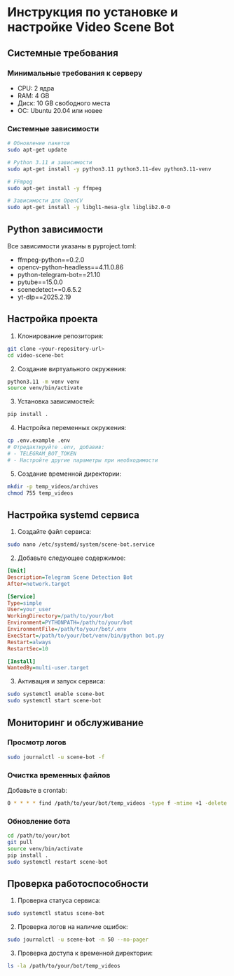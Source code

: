 # Инструкция по установке и настройке Video Scene Bot

## Системные требования

### Минимальные требования к серверу
- CPU: 2 ядра
- RAM: 4 GB
- Диск: 10 GB свободного места
- ОС: Ubuntu 20.04 или новее

### Системные зависимости
```bash
# Обновление пакетов
sudo apt-get update

# Python 3.11 и зависимости
sudo apt-get install -y python3.11 python3.11-dev python3.11-venv

# FFmpeg
sudo apt-get install -y ffmpeg

# Зависимости для OpenCV
sudo apt-get install -y libgl1-mesa-glx libglib2.0-0
```

## Python зависимости
Все зависимости указаны в pyproject.toml:
- ffmpeg-python==0.2.0
- opencv-python-headless==4.11.0.86
- python-telegram-bot==21.10
- pytube==15.0.0
- scenedetect==0.6.5.2
- yt-dlp==2025.2.19

## Настройка проекта

1. Клонирование репозитория:
```bash
git clone <your-repository-url>
cd video-scene-bot
```

2. Создание виртуального окружения:
```bash
python3.11 -m venv venv
source venv/bin/activate
```

3. Установка зависимостей:
```bash
pip install .
```

4. Настройка переменных окружения:
```bash
cp .env.example .env
# Отредактируйте .env, добавив:
# - TELEGRAM_BOT_TOKEN
# - Настройте другие параметры при необходимости
```

5. Создание временной директории:
```bash
mkdir -p temp_videos/archives
chmod 755 temp_videos
```

## Настройка systemd сервиса

1. Создайте файл сервиса:
```bash
sudo nano /etc/systemd/system/scene-bot.service
```

2. Добавьте следующее содержимое:
```ini
[Unit]
Description=Telegram Scene Detection Bot
After=network.target

[Service]
Type=simple
User=your_user
WorkingDirectory=/path/to/your/bot
Environment=PYTHONPATH=/path/to/your/bot
EnvironmentFile=/path/to/your/bot/.env
ExecStart=/path/to/your/bot/venv/bin/python bot.py
Restart=always
RestartSec=10

[Install]
WantedBy=multi-user.target
```

3. Активация и запуск сервиса:
```bash
sudo systemctl enable scene-bot
sudo systemctl start scene-bot
```

## Мониторинг и обслуживание

### Просмотр логов
```bash
sudo journalctl -u scene-bot -f
```

### Очистка временных файлов
Добавьте в crontab:
```bash
0 * * * * find /path/to/your/bot/temp_videos -type f -mtime +1 -delete
```

### Обновление бота
```bash
cd /path/to/your/bot
git pull
source venv/bin/activate
pip install .
sudo systemctl restart scene-bot
```

## Проверка работоспособности

1. Проверка статуса сервиса:
```bash
sudo systemctl status scene-bot
```

2. Проверка логов на наличие ошибок:
```bash
sudo journalctl -u scene-bot -n 50 --no-pager
```

3. Проверка доступа к временной директории:
```bash
ls -la /path/to/your/bot/temp_videos
```

